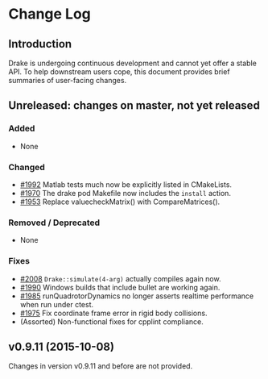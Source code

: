 [//]: # "This is how you write comments in markdown."

Change Log
==========

Introduction
------------

Drake is undergoing continuous development and cannot yet offer a
stable API.  To help downstream users cope, this document provides
brief summaries of user-facing changes.

Unreleased: changes on master, not yet released
-----------------------------------------------

[//]: # "New functionality or APIs."
### Added

 - None

[//]: # "Altered functionality or APIs."
### Changed

 - [#1992][] Matlab tests much now be explicitly listed in CMakeLists.
 - [#1970][] The drake pod Makefile now includes the `install` action.
 - [#1953][] Replace valuecheckMatrix() with CompareMatrices().
 
[//]: # "Lost functionality or APIs."
### Removed / Deprecated

 - None

[//]: # "Smaller bug fixes.  No API changes."
### Fixes

 - [#2008][] `Drake::simulate(4-arg)` actually compiles again now.
 - [#1990][] Windows builds that include bullet are working again.
 - [#1985][] runQuadrotorDynamics no longer asserts realtime performance when run under ctest.
 - [#1975][] Fix coordinate frame error in rigid body collisions.
 - (Assorted) Non-functional fixes for cpplint compliance.

v0.9.11 (2015-10-08)
--------------------

Changes in version v0.9.11 and before are not provided.

[//]: # "You can use PimpMyChangelog to auto-update this list."
[//]: # "https://github.com/pcreux/pimpmychangelog."
[#1953]: https://github.com/RobotLocomotion/drake/issues/1953
[#1970]: https://github.com/RobotLocomotion/drake/issues/1970
[#1975]: https://github.com/RobotLocomotion/drake/issues/1975
[#1985]: https://github.com/RobotLocomotion/drake/issues/1985
[#1990]: https://github.com/RobotLocomotion/drake/issues/1990
[#1992]: https://github.com/RobotLocomotion/drake/issues/1992
[#2008]: https://github.com/RobotLocomotion/drake/issues/2008
